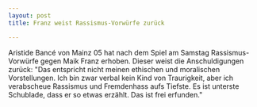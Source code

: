 ```yaml
---
layout: post
title: Franz weist Rassismus-Vorwürfe zurück

---
```


Aristide Bancé von Mainz 05 hat nach dem Spiel am Samstag Rassismus-Vorwürfe gegen Maik Franz erhoben. Dieser weist die Anschuldigungen zurück: "Das entspricht nicht meinen ethischen und moralischen Vorstellungen. Ich bin zwar verbal kein Kind von Traurigkeit, aber ich verabscheue Rassismus und Fremdenhass aufs Tiefste. Es ist unterste Schublade, dass er so etwas erzählt. Das ist frei erfunden."



